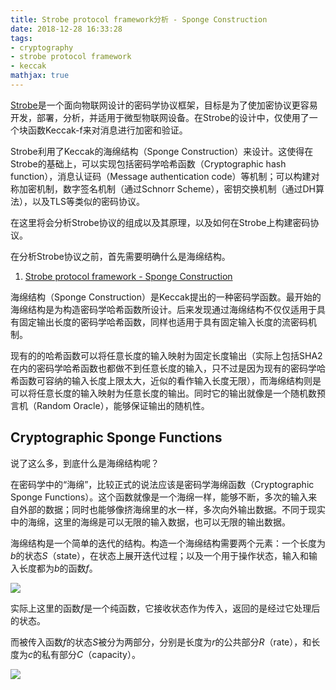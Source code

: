 ```yaml
---
title: Strobe protocol framework分析 - Sponge Construction
date: 2018-12-28 16:33:28
tags:
- cryptography
- strobe protocol framework
- keccak
mathjax: true
---
```


[Strobe](https://strobe.sourceforge.io/)是一个面向物联网设计的密码学协议框架，目标是为了使加密协议更容易开发，部署，分析，并适用于微型物联网设备。在Strobe的设计中，仅使用了一个块函数Keccak-f来对消息进行加密和验证。

Strobe利用了Keccak的海绵结构（Sponge Construction）来设计。这使得在Strobe的基础上，可以实现包括密码学哈希函数（Cryptographic hash function），消息认证码（Message authentication code）等机制；可以构建对称加密机制，数字签名机制（通过Schnorr Scheme），密钥交换机制（通过DH算法），以及TLS等类似的密码协议。

在这里将会分析Strobe协议的组成以及其原理，以及如何在Strobe上构建密码协议。

在分析Strobe协议之前，首先需要明确什么是海绵结构。

<!-- more -->

1. [Strobe protocol framework - Sponge Construction](https://tiannian.github.io/2018/12/28/strobe-sponge/)

海绵结构（Sponge Construction）是Keccak提出的一种密码学函数。最开始的海绵结构是为构造密码学哈希函数所设计。后来发现通过海绵结构不仅仅适用于具有固定输出长度的密码学哈希函数，同样也适用于具有固定输入长度的流密码机制。

现有的的哈希函数可以将任意长度的输入映射为固定长度输出（实际上包括SHA2在内的密码学哈希函数也都做不到任意长度的输入，只不过是因为现有的密码学哈希函数可容纳的输入长度上限太大，近似的看作输入长度无限），而海绵结构则是可以将任意长度的输入映射为任意长度的输出。同时它的输出就像是一个随机数预言机（Random Oracle），能够保证输出的随机性。

## Cryptographic Sponge Functions

说了这么多，到底什么是海绵结构呢？

在密码学中的“海绵”，比较正式的说法应该是密码学海绵函数（Cryptographic Sponge Functions）。这个函数就像是一个海绵一样，能够不断，多次的输入来自外部的数据；同时也能够像挤海绵里的水一样，多次向外输出数据。不同于现实中的海绵，这里的海绵是可以无限的输入数据，也可以无限的输出数据。

海绵结构是一个简单的迭代的结构。构造一个海绵结构需要两个元素：一个长度为$b$的状态$S$（state），在状态上展开迭代过程；以及一个用于操作状态，输入和输入长度都为$b$的函数$f$。

![](f.png)

实际上这里的函数$f$是一个纯函数，它接收状态作为传入，返回的是经过它处理后的状态。

而被传入函数$f$的状态$S$被分为两部分，分别是长度为$r$的公共部分$R$（rate），和长度为$c$的私有部分$C$（capacity）。

![](split.png)

